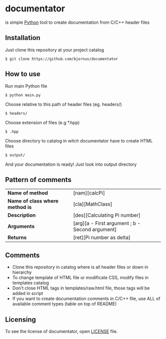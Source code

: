 # documentator

is simple <a href="https://www.python.org" target="_blank">Python</a> tool to create documentation from C/C++ header files

## Installation
Just clone this repository at your project catalog

    $ git clone https://github.com/bjornus/documentator
  
## How to  use
Run main Python file

    $ python main.py
    
Choose relative to this path of header files (eg. headers/)
    
    $ headers/
    
Choose extension of files (e.g *.hpp)
    
    $ .hpp

Choose directory to catalog in witch documentator have to create HTML files

    $ output/

And your documentation is ready! Just look into output directory

## Pattern of comments
<table>
    <tr>
        <td>
            <b>Name of method</b> 
        </td>
        <td>
            [nam][calcPi]
        </td>
   </tr>
   <tr>
        <td>
            <b>Name of class where method is</b> 
        </td>
        <td>
            [cla][MathClass]
        </td>
    </tr>
    <tr>
        <td>
           <b>Description</b> 
        </td>
        <td>
            [des][Calculating Pi number]
        </td>
     </tr>
     <tr>
        <td>
            <b>Arguments</b> 
        </td>
        <td>
            [arg][a - First argument ; b - Second argument]
        </td>
    </tr>
    <tr>
        <td>
            <b>Returns</b> 
        </td>
        <td>
            [ret][Pi number as delta]
        </td>
    </tr>
</table>

## Comments
* Clone this repository in catalog where is all header files or down in hierarchy
* To change template of HTML file or modificate CSS, modify files in templates catalog
* Don't close HTML tags in templates/raw.html file, those tags will be added in script
* If you want to create documentation comments in C/C++ file, use ALL of available comment types (table on top of README)

## Licensing
To see the license of documentator, open <a href="https://github.com/bjornus/documentator/blob/master/LICENSE" target="_blank">LICENSE</a> file.
